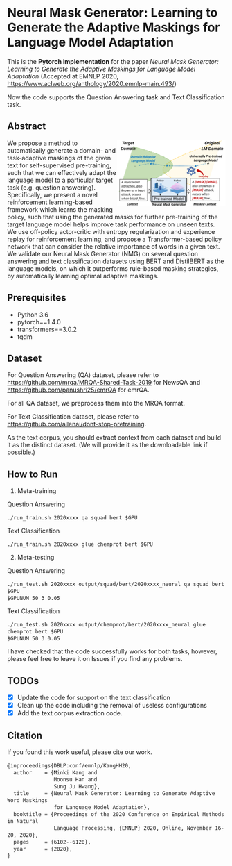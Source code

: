 # Neural Mask Generator: Learning to Generate the Adaptive Maskings for Language Model Adaptation

This is the **Pytorch Implementation** for the paper _Neural Mask Generator: Learning to Generate the Adaptive Maskings for Language Model Adaptation_ (Accepted at EMNLP 2020, https://www.aclweb.org/anthology/2020.emnlp-main.493/)

Now the code supports the Question Answering task and Text Classification task.

## Abstract
<img align="right" width="250" src="https://github.com/Nardien/NMG/blob/master/images/concept_figure.png">
We propose a method to automatically generate a domain- and task-adaptive maskings of the given text for self-supervised pre-training, such that we can effectively adapt the language model to a particular target task (e.g. question answering). Specifically, we present a novel reinforcement learning-based framework which learns the masking policy, such that using the generated masks for further pre-training of the target language model helps improve task performance on unseen texts. We use off-policy actor-critic with entropy regularization and experience replay for reinforcement learning, and propose a Transformer-based policy network that can consider the relative importance of words in a given text. We validate our Neural Mask Generator (NMG) on several question answering and text classification datasets using BERT and DistilBERT as the language models, on which it outperforms rule-based masking strategies, by automatically learning optimal adaptive maskings.

## Prerequisites
- Python 3.6
- pytorch==1.4.0
- transformers==3.0.2
- tqdm

## Dataset
For Question Answering (QA) dataset, please refer to https://github.com/mrqa/MRQA-Shared-Task-2019 for NewsQA and https://github.com/panushri25/emrQA for emrQA.

For all QA dataset, we preprocess them into the MRQA format.

For Text Classification dataset, please refer to https://github.com/allenai/dont-stop-pretraining.

As the text corpus, you should extract context from each dataset and build it as the distinct dataset. (We will provide it as the downloadable link if possible.)

## How to Run
1. Meta-training

Question Answering
```
./run_train.sh 2020xxxx qa squad bert $GPU 
```
Text Classification
```
./run_train.sh 2020xxxx glue chemprot bert $GPU
```

2. Meta-testing

Question Answering
```
./run_test.sh 2020xxxx output/squad/bert/2020xxxx_neural qa squad bert $GPU
$GPUNUM 50 3 0.05
```
Text Classification
```
./run_test.sh 2020xxxx output/chemprot/bert/2020xxxx_neural glue chemprot bert $GPU
$GPUNUM 50 3 0.05
```

I have checked that the code successfully works for both tasks, however, please feel free to leave it on Issues if you find any problems.

## TODOs

- [x]  Update the code for support on the text classification
- [x]  Clean up the code including the removal of useless configurations
- [x]  Add the text corpus extraction code.

## Citation
If you found this work useful, please cite our work.
```
@inproceedings{DBLP:conf/emnlp/KangHH20,
  author    = {Minki Kang and
               Moonsu Han and
               Sung Ju Hwang},
  title     = {Neural Mask Generator: Learning to Generate Adaptive Word Maskings
               for Language Model Adaptation},
  booktitle = {Proceedings of the 2020 Conference on Empirical Methods in Natural
               Language Processing, {EMNLP} 2020, Online, November 16-20, 2020},
  pages     = {6102--6120},
  year      = {2020},
}
```
